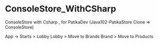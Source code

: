 # ConsoleStore_WithCSharp
ConsoleStore with Csharp , for PatikaDev (Java102-PatikaStore Clone => ConsoleStore)

App -> Starts > Lobby
Lobby > Move to Brands
Brand > Move to Products
